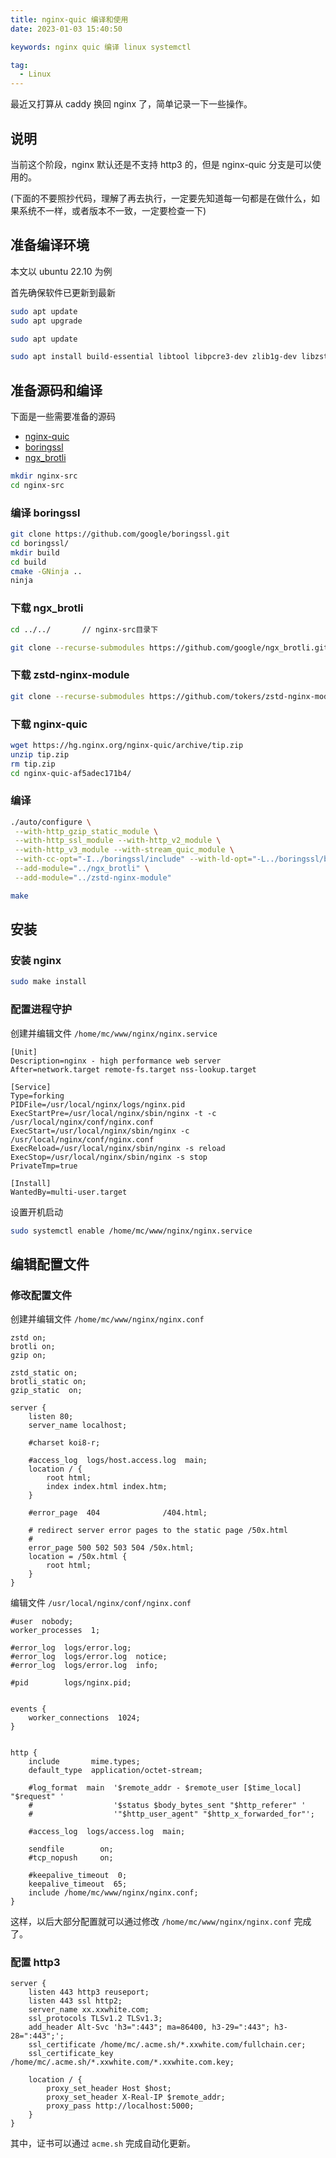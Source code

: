 ```yaml
---
title: nginx-quic 编译和使用
date: 2023-01-03 15:40:50

keywords: nginx quic 编译 linux systemctl

tag:
  - Linux
---
```


最近又打算从 caddy 换回 nginx 了，简单记录一下一些操作。

<!-- more -->

## 说明

当前这个阶段，nginx 默认还是不支持 http3 的，但是 nginx-quic 分支是可以使用的。

(下面的不要照抄代码，理解了再去执行，一定要先知道每一句都是在做什么，如果系统不一样，或者版本不一致，一定要检查一下)

## 准备编译环境

本文以 ubuntu 22.10 为例

首先确保软件已更新到最新

```bash
sudo apt update
sudo apt upgrade
```

```bash
sudo apt update

sudo apt install build-essential libtool libpcre3-dev zlib1g-dev libzstd-dev unzip cmake ninja-build golang wget git
```

## 准备源码和编译

下面是一些需要准备的源码

- [nginx-quic](https://hg.nginx.org/nginx-quic)
- [boringssl](https://github.com/google/boringssl)
- [ngx_brotli](https://github.com/google/ngx_brotli)

```bash
mkdir nginx-src
cd nginx-src
```

### 编译 boringssl

```bash
git clone https://github.com/google/boringssl.git
cd boringssl/
mkdir build
cd build
cmake -GNinja ..
ninja
```

### 下载 ngx_brotli

```sh
cd ../../       // nginx-src目录下

git clone --recurse-submodules https://github.com/google/ngx_brotli.git
```

### 下载 zstd-nginx-module

```sh
git clone --recurse-submodules https://github.com/tokers/zstd-nginx-module.git
```

### 下载 nginx-quic

```sh
wget https://hg.nginx.org/nginx-quic/archive/tip.zip
unzip tip.zip
rm tip.zip
cd nginx-quic-af5adec171b4/
```

### 编译

```sh
./auto/configure \
 --with-http_gzip_static_module \
 --with-http_ssl_module --with-http_v2_module \
 --with-http_v3_module --with-stream_quic_module \
 --with-cc-opt="-I../boringssl/include" --with-ld-opt="-L../boringssl/build/ssl -L../boringssl/build/crypto" \
 --add-module="../ngx_brotli" \
 --add-module="../zstd-nginx-module"

make
```

## 安装

### 安装 nginx

```sh
sudo make install
```

### 配置进程守护

创建并编辑文件 `/home/mc/www/nginx/nginx.service`

```systemd /home/mc/www/nginx/nginx.service
[Unit]
Description=nginx - high performance web server
After=network.target remote-fs.target nss-lookup.target

[Service]
Type=forking
PIDFile=/usr/local/nginx/logs/nginx.pid
ExecStartPre=/usr/local/nginx/sbin/nginx -t -c /usr/local/nginx/conf/nginx.conf
ExecStart=/usr/local/nginx/sbin/nginx -c /usr/local/nginx/conf/nginx.conf
ExecReload=/usr/local/nginx/sbin/nginx -s reload
ExecStop=/usr/local/nginx/sbin/nginx -s stop
PrivateTmp=true

[Install]
WantedBy=multi-user.target
```

设置开机启动

```bash
sudo systemctl enable /home/mc/www/nginx/nginx.service
```

## 编辑配置文件

### 修改配置文件

创建并编辑文件 `/home/mc/www/nginx/nginx.conf`

```nginx /home/mc/www/nginx/nginx.conf
zstd on;
brotli on;
gzip on;

zstd_static on;
brotli_static on;
gzip_static  on;

server {
    listen 80;
    server_name localhost;

    #charset koi8-r;

    #access_log  logs/host.access.log  main;
    location / {
        root html;
        index index.html index.htm;
    }

    #error_page  404              /404.html;

    # redirect server error pages to the static page /50x.html
    #
    error_page 500 502 503 504 /50x.html;
    location = /50x.html {
        root html;
    }
}
```

编辑文件 `/usr/local/nginx/conf/nginx.conf`

```nginx /usr/local/nginx/conf/nginx.conf
#user  nobody;
worker_processes  1;

#error_log  logs/error.log;
#error_log  logs/error.log  notice;
#error_log  logs/error.log  info;

#pid        logs/nginx.pid;


events {
    worker_connections  1024;
}


http {
    include       mime.types;
    default_type  application/octet-stream;

    #log_format  main  '$remote_addr - $remote_user [$time_local] "$request" '
    #                  '$status $body_bytes_sent "$http_referer" '
    #                  '"$http_user_agent" "$http_x_forwarded_for"';

    #access_log  logs/access.log  main;

    sendfile        on;
    #tcp_nopush     on;

    #keepalive_timeout  0;
    keepalive_timeout  65;
    include /home/mc/www/nginx/nginx.conf;
}
```

这样，以后大部分配置就可以通过修改 `/home/mc/www/nginx/nginx.conf` 完成了。

### 配置 http3

```nginx /home/mc/www/nginx/nginx.conf
server {
    listen 443 http3 reuseport;
    listen 443 ssl http2;
    server_name xx.xxwhite.com;
    ssl_protocols TLSv1.2 TLSv1.3;
    add_header Alt-Svc 'h3=":443"; ma=86400, h3-29=":443"; h3-28=":443";';
    ssl_certificate /home/mc/.acme.sh/*.xxwhite.com/fullchain.cer;
    ssl_certificate_key /home/mc/.acme.sh/*.xxwhite.com/*.xxwhite.com.key;

    location / {
        proxy_set_header Host $host;
        proxy_set_header X-Real-IP $remote_addr;
        proxy_pass http://localhost:5000;
    }
}
```

其中，证书可以通过 `acme.sh` 完成自动化更新。
